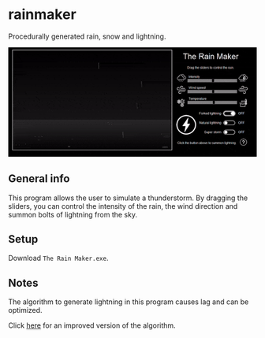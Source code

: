# rainmaker
Procedurally generated rain, snow and lightning.

<img src="Pictures/showcase.gif">

## General info
This program allows the user to simulate a thunderstorm. By dragging the sliders, you can control the intensity of the rain, the wind direction and summon bolts of lightning from the sky. 
	
## Setup
Download `The Rain Maker.exe`.

## Notes
The algorithm to generate lightning in this program causes lag and can be optimized.

Click <a href="#">here</a> for an improved version of the algorithm.
